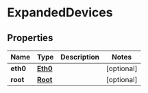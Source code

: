 

# ExpandedDevices


## Properties

Name | Type | Description | Notes
------------ | ------------- | ------------- | -------------
**eth0** | [**Eth0**](Eth0.md) |  |  [optional]
**root** | [**Root**](Root.md) |  |  [optional]



